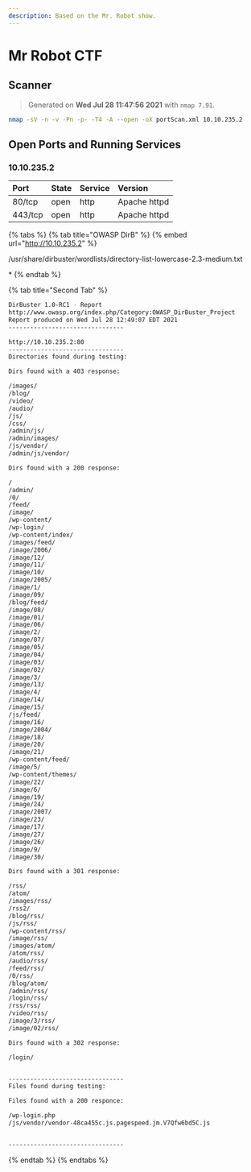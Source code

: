 ```yaml
---
description: Based on the Mr. Robot show.
---
```


# Mr Robot CTF

## Scanner

> Generated on **Wed Jul 28 11:47:56 2021** with `nmap 7.91`.

```bash
nmap -sV -n -v -Pn -p- -T4 -A --open -oX portScan.xml 10.10.235.2
```

## Open Ports and Running Services

### 10.10.235.2

| Port | State | Service | Version |
| :--- | :--- | :--- | :--- |
| 80/tcp | open | http | Apache httpd |
| 443/tcp | open | http | Apache httpd |

{% tabs %}
{% tab title="OWASP DirB" %}
{% embed url="http://10.10.235.2" %}

/usr/share/dirbuster/wordlists/directory-list-lowercase-2.3-medium.txt

\*
{% endtab %}

{% tab title="Second Tab" %}
```bash
DirBuster 1.0-RC1 - Report
http://www.owasp.org/index.php/Category:OWASP_DirBuster_Project
Report produced on Wed Jul 28 12:49:07 EDT 2021
--------------------------------

http://10.10.235.2:80
--------------------------------
Directories found during testing:

Dirs found with a 403 response:

/images/
/blog/
/video/
/audio/
/js/
/css/
/admin/js/
/admin/images/
/js/vendor/
/admin/js/vendor/

Dirs found with a 200 response:

/
/admin/
/0/
/feed/
/image/
/wp-content/
/wp-login/
/wp-content/index/
/images/feed/
/image/2006/
/image/12/
/image/11/
/image/10/
/image/2005/
/image/1/
/image/09/
/blog/feed/
/image/08/
/image/01/
/image/06/
/image/2/
/image/07/
/image/05/
/image/04/
/image/03/
/image/02/
/image/3/
/image/13/
/image/4/
/image/14/
/image/15/
/js/feed/
/image/16/
/image/2004/
/image/18/
/image/20/
/image/21/
/wp-content/feed/
/image/5/
/wp-content/themes/
/image/22/
/image/6/
/image/19/
/image/24/
/image/2007/
/image/23/
/image/17/
/image/27/
/image/26/
/image/9/
/image/30/

Dirs found with a 301 response:

/rss/
/atom/
/images/rss/
/rss2/
/blog/rss/
/js/rss/
/wp-content/rss/
/image/rss/
/images/atom/
/atom/rss/
/audio/rss/
/feed/rss/
/0/rss/
/blog/atom/
/admin/rss/
/login/rss/
/rss/rss/
/video/rss/
/image/3/rss/
/image/02/rss/

Dirs found with a 302 response:

/login/


--------------------------------
Files found during testing:

Files found with a 200 responce:

/wp-login.php
/js/vendor/vendor-48ca455c.js.pagespeed.jm.V7Qfw6bd5C.js


--------------------------------

```
{% endtab %}
{% endtabs %}

